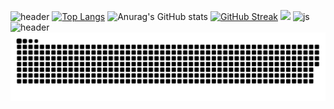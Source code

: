 ![header](https://capsule-render.vercel.app/api?type=waving&color=auto&height=200&section=header&text=Jang%20JaeHun&fontSize=70)
[![Top Langs](https://github-readme-stats.vercel.app/api/top-langs/?username=l-wanderer01)](https://github.com/anuraghazra/github-readme-stats)
![Anurag's GitHub stats](https://github-readme-stats.vercel.app/api?username=l-wanderer01&hide=contribs,prs&show_icons=true&theme=테마)
[![GitHub Streak](https://streak-stats.demolab.com?user=l-wanderer01&theme=dayfox)](https://git.io/streak-stats)
<a href="https://www.https://velog.io/@l-wanderer01/posts/"><img src="https://img.shields.io/badge/velog-d3e5b2?style=flat-square&logo=velog&logoColor=white"/></a>
![js](https://img.shields.io/badge/Java-ED8B00?style=for-the-badge&logo=openjdk&logoColor=white)
![header](https://capsule-render.vercel.app/api?type=waving&color=auto&height=200&section=footer&fontSize=90&rotate=-30)
![snake gif](https://github.com/l-wanderer01/l-wanderer01/blob/output/github-contribution-grid-snake.svg)

